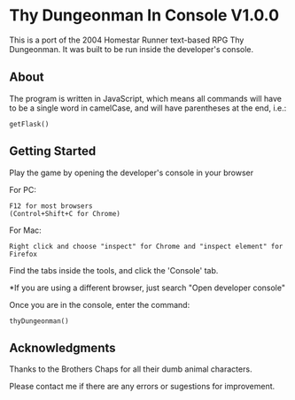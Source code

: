# Thy Dungeonman In Console V1.0.0

This is a port of the 2004 Homestar Runner text-based RPG Thy Dungeonman. It was built to be run inside the developer's console.

## About

The program is written in JavaScript, which means all commands will have to be a single word in camelCase, and will have parentheses at the end, i.e.:

```
getFlask()
```

## Getting Started

Play the game by opening the developer's console in your browser

For PC:

```
F12 for most browsers
(Control+Shift+C for Chrome)
```

For Mac:

```
Right click and choose "inspect" for Chrome and "inspect element" for Firefox
```

Find the tabs inside the tools, and click the 'Console' tab.

\*If you are using a different browser, just search "Open developer console"

Once you are in the console, enter the command:

```
thyDungeonman()
```

## Acknowledgments

Thanks to the Brothers Chaps for all their dumb animal characters.

Please contact me if there are any errors or sugestions for improvement.
